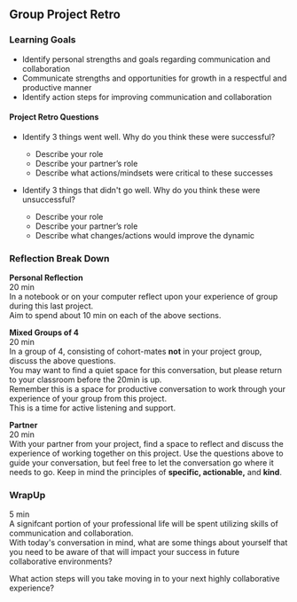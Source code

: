## Group Project Retro  

### Learning Goals  
* Identify personal strengths and goals regarding communication and collaboration  
* Communicate strengths and opportunities for growth in a respectful and productive manner  
* Identify action steps for improving communication and collaboration  

#### Project Retro Questions
* Identify 3 things went well. Why do you think these were successful?
  * Describe your role
  * Describe your partner’s role
  * Describe what actions/mindsets were critical to these successes

* Identify 3 things that didn't go well. Why do you think these were unsuccessful?
  * Describe your role
  * Describe your partner’s role
  * Describe what changes/actions would improve the dynamic  

### Reflection Break Down 
**Personal Reflection**  
20 min  
In a notebook or on your computer reflect upon your experience of group during this last project.  
Aim to spend about 10 min on each of the above sections.  

**Mixed Groups of 4**  
20 min  
In a group of 4, consisting of cohort-mates **not** in your project group, discuss the above questions.  
You may want to find a quiet space for this conversation, but please return to your classroom before the 20min is up.  
Remember this is a space for productive conversation to work through your experience of your group from this project.  
This is a time for active listening and support.  
  
**Partner**  
20 min  
With your partner from your project, find a space to reflect and discuss the experience of working together on this project. Use the questions above to guide your conversation, but feel free to let the conversation go where it needs to go. Keep in mind the principles of **specific, actionable,** and **kind**.

### WrapUp  
5 min  
A signifcant portion of your professional life will be spent utilizing skills of communication and collaboration.  
With today's conversation in mind, what are some things about yourself that you need to be aware of that will impact your success in future collaborative environments?  

What action steps will you take moving in to your next highly collaborative experience?  
